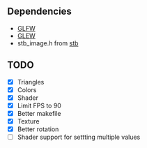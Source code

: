 Dependencies
------------

- [GLFW](https://www.glfw.org/)
- [GLEW](https://glew.sourceforge.net/)
- stb_image.h from [stb](https://github.com/nothings/stb)

TODO
----

- [x] Triangles
- [x] Colors
- [x] Shader
- [x] Limit FPS to 90
- [x] Better makefile
- [x] Texture
- [x] Better rotation
- [ ] Shader support for settting multiple values
